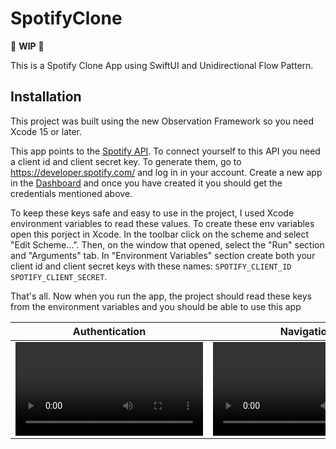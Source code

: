 # SpotifyClone
🚧 **WIP** 🚧

This is a Spotify Clone App using SwiftUI and Unidirectional Flow Pattern.

## Installation
This project was built using the new Observation Framework so you need Xcode 15 or later.

This app points to the [Spotify API](https://developer.spotify.com/). To connect yourself to this API you need a client id and client secret key. To generate them, go to https://developer.spotify.com/ and log in in your account. Create a new app in the [Dashboard](https://developer.spotify.com/dashboard) and once you have created it you should get the credentials mentioned above.

To keep these keys safe and easy to use in the project, I used Xcode environment variables to read these values. To create these env variables open this porject in Xcode. In the toolbar click on the scheme and select "Edit Scheme...". Then, on the window that opened, select the "Run" section and "Arguments" tab. In "Environment Variables" section create both your client id and client secret keys with these names: `SPOTIFY_CLIENT_ID` `SPOTIFY_CLIENT_SECRET`.

That's all. Now when you run the app, the project should read these keys from the environment variables and you should be able to use this app



Authentication | Navigation
--- | ---
<video src= "https://github.com/edsontoledo-g/SpotifyClone/assets/80664103/95798342-ecb8-47c4-9ce8-42fbbbc540ee"/> | <video src= "https://github.com/edsontoledo-g/SpotifyClone/assets/80664103/68001af8-1be0-4b2e-aa63-4b260a4880bf"/>
